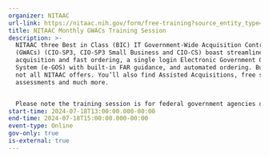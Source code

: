 ```yaml
---
organizer: NITAAC
url-link: https://nitaac.nih.gov/form/free-training?source_entity_type=node&source_entity_id=169601#no-back
title: NITAAC Monthly GWACs Training Session
description: >-
  NITAAC three Best in Class (BIC) IT Government-Wide Acquisition Contracts
  (GWACs) (CIO-SP3, CIO-SP3 Small Business and CIO-CS) boast streamlined
  acquisition and fast ordering, a single login Electronic Government Ordering
  System (e-GOS) with built-in FAR guidance, and automated ordering. But that’s
  not all NITAAC offers. You’ll also find Assisted Acquisitions, free scope
  assessments and much more.


  Please note the training session is for federal government agencies only. If you are not a federal government agency and would like to request a training session, please contact NITAAC Support for assistance. All attendees will receive 2 Continuous Learning Points (CLP) for attending this training.
start-time: 2024-07-18T13:00:00.000-00:00
end-time: 2024-07-18T15:00:00.000-00:00
event-type: Online
gov-only: true
is-external: true
---
```

